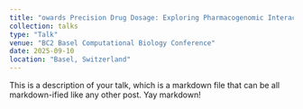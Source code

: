 ```yaml
---
title: "owards Precision Drug Dosage: Exploring Pharmacogenomic Interactions in the All of Us Research Program"
collection: talks
type: "Talk"
venue: "BC2 Basel Computational Biology Conference"
date: 2025-09-10
location: "Basel, Switzerland"
---
```


This is a description of your talk, which is a markdown file that can be all markdown-ified like any other post. Yay markdown!
